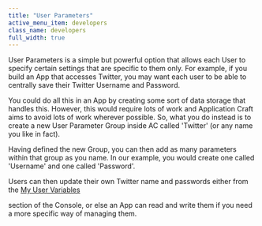 ```yaml
---
title: "User Parameters"
active_menu_item: developers
class_name: developers
full_width: true
---
```



User Parameters is a simple but powerful option that allows each User to specify certain settings that are specific to them only. For example, if you build an App that accesses Twitter, you may want each user to be able to centrally save their Twitter Username and Password.

You could do all this in an App by creating some sort of data storage that handles this. However, this would require lots of work and Application Craft aims to avoid lots of work wherever possible. So, what you do instead is to create a new User Parameter Group inside AC called 'Twitter' (or any name you like in fact).

Having defined the new Group, you can then add as many parameters within that group as you name. In our example, you would create one called 'Username' and one called 'Password'.

Users can then update their own Twitter name and passwords either from the [My User Variables](../../my-details)

section of the Console, or else an App can read and write them if you need a more specific way of managing them.

